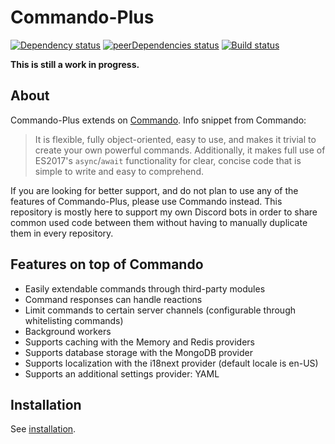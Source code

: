 # Commando-Plus
[![Dependency status](https://david-dm.org/Archomeda/discord.js-commando-plus.svg)](https://david-dm.org/Archomeda/discord.js-commando-plus)
[![peerDependencies status](https://david-dm.org/Archomeda/discord.js-commando-plus/peer-status.svg)](https://david-dm.org/Archomeda/discord.js-commando-plus?type=peer)
[![Build status](https://travis-ci.org/Archomeda/discord.js-commando-plus.svg)](https://travis-ci.org/Archomeda/discord.js-commando-plus)

**This is still a work in progress.**

## About
Commando-Plus extends on [Commando](https://github.com/discordjs/Commando). Info snippet from Commando:
> It is flexible, fully object-oriented, easy to use, and makes it trivial to create your own powerful commands.
Additionally, it makes full use of ES2017's `async`/`await` functionality for clear, concise code that is simple to write and easy to comprehend.

If you are looking for better support, and do not plan to use any of the features of Commando-Plus, please use Commando instead.
This repository is mostly here to support my own Discord bots in order to share common used code between them without having to manually duplicate them in every repository.

## Features on top of Commando
- Easily extendable commands through third-party modules
- Command responses can handle reactions
- Limit commands to certain server channels (configurable through whitelisting commands)
- Background workers
- Supports caching with the Memory and Redis providers
- Supports database storage with the MongoDB provider
- Supports localization with the i18next provider (default locale is en-US)
- Supports an additional settings provider: YAML

## Installation
See [installation](https://archomeda.github.io/discord.js-commando-plus/#/docs/commando-plus/master/general/installation).
